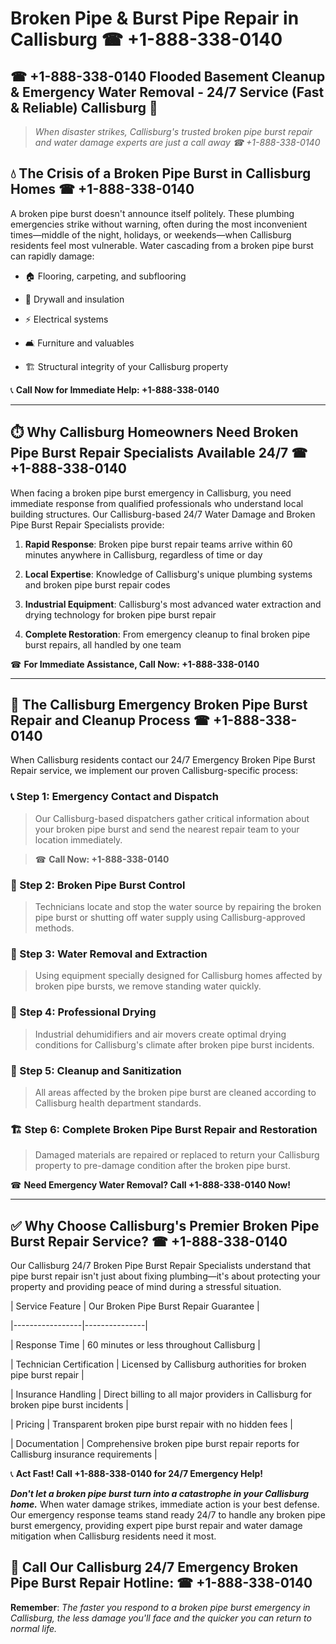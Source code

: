 # Broken Pipe & Burst Pipe Repair in Callisburg ☎ +1-888-338-0140  
## ☎ +1-888-338-0140 Flooded Basement Cleanup & Emergency Water Removal - 24/7 Service (Fast & Reliable) Callisburg 🚨  

> *When disaster strikes, Callisburg's trusted broken pipe burst repair and water damage experts are just a call away ☎ +1-888-338-0140*  

## 💧 The Crisis of a Broken Pipe Burst in Callisburg Homes ☎ +1-888-338-0140  

A broken pipe burst doesn't announce itself politely. These plumbing emergencies strike without warning, often during the most inconvenient times—middle of the night, holidays, or weekends—when Callisburg residents feel most vulnerable. Water cascading from a broken pipe burst can rapidly damage:  

* 🏠 Flooring, carpeting, and subflooring  
* 🧱 Drywall and insulation  
* ⚡ Electrical systems  
* 🛋️ Furniture and valuables  
* 🏗️ Structural integrity of your Callisburg property  

📞 **Call Now for Immediate Help: +1-888-338-0140**  

---  

## ⏱️ Why Callisburg Homeowners Need Broken Pipe Burst Repair Specialists Available 24/7 ☎ +1-888-338-0140  

When facing a broken pipe burst emergency in Callisburg, you need immediate response from qualified professionals who understand local building structures. Our Callisburg-based 24/7 Water Damage and Broken Pipe Burst Repair Specialists provide:  

1. **Rapid Response**: Broken pipe burst repair teams arrive within 60 minutes anywhere in Callisburg, regardless of time or day  
2. **Local Expertise**: Knowledge of Callisburg's unique plumbing systems and broken pipe burst repair codes  
3. **Industrial Equipment**: Callisburg's most advanced water extraction and drying technology for broken pipe burst repair  
4. **Complete Restoration**: From emergency cleanup to final broken pipe burst repairs, all handled by one team  

☎ **For Immediate Assistance, Call Now: +1-888-338-0140**  

---  

## 🔧 The Callisburg Emergency Broken Pipe Burst Repair and Cleanup Process ☎ +1-888-338-0140  

When Callisburg residents contact our 24/7 Emergency Broken Pipe Burst Repair service, we implement our proven Callisburg-specific process:  

### 📞 Step 1: Emergency Contact and Dispatch  
> Our Callisburg-based dispatchers gather critical information about your broken pipe burst and send the nearest repair team to your location immediately.  
> ☎ **Call Now: +1-888-338-0140**  

### 🚿 Step 2: Broken Pipe Burst Control  
> Technicians locate and stop the water source by repairing the broken pipe burst or shutting off water supply using Callisburg-approved methods.  

### 🌊 Step 3: Water Removal and Extraction  
> Using equipment specially designed for Callisburg homes affected by broken pipe bursts, we remove standing water quickly.  

### 💨 Step 4: Professional Drying  
> Industrial dehumidifiers and air movers create optimal drying conditions for Callisburg's climate after broken pipe burst incidents.  

### 🧼 Step 5: Cleanup and Sanitization  
> All areas affected by the broken pipe burst are cleaned according to Callisburg health department standards.  

### 🏗️ Step 6: Complete Broken Pipe Burst Repair and Restoration  
> Damaged materials are repaired or replaced to return your Callisburg property to pre-damage condition after the broken pipe burst.  

☎ **Need Emergency Water Removal? Call +1-888-338-0140 Now!**  

---  

## ✅ Why Choose Callisburg's Premier Broken Pipe Burst Repair Service? ☎ +1-888-338-0140  

Our Callisburg 24/7 Broken Pipe Burst Repair Specialists understand that pipe burst repair isn't just about fixing plumbing—it's about protecting your property and providing peace of mind during a stressful situation.  

| Service Feature | Our Broken Pipe Burst Repair Guarantee |  
|-----------------|---------------|  
| Response Time | 60 minutes or less throughout Callisburg |  
| Technician Certification | Licensed by Callisburg authorities for broken pipe burst repair |  
| Insurance Handling | Direct billing to all major providers in Callisburg for broken pipe burst incidents |  
| Pricing | Transparent broken pipe burst repair with no hidden fees |  
| Documentation | Comprehensive broken pipe burst repair reports for Callisburg insurance requirements |  

📞 **Act Fast! Call +1-888-338-0140 for 24/7 Emergency Help!**  

***Don't let a broken pipe burst turn into a catastrophe in your Callisburg home.*** When water damage strikes, immediate action is your best defense. Our emergency response teams stand ready 24/7 to handle any broken pipe burst emergency, providing expert pipe burst repair and water damage mitigation when Callisburg residents need it most.  

## 📱 Call Our Callisburg 24/7 Emergency Broken Pipe Burst Repair Hotline: ☎ +1-888-338-0140  

**Remember**: *The faster you respond to a broken pipe burst emergency in Callisburg, the less damage you'll face and the quicker you can return to normal life.*